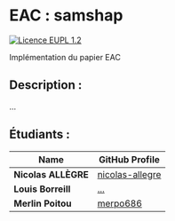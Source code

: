 # **EAC : samshap**

[![Licence EUPL 1.2](https://img.shields.io/badge/licence-EUPL_1.2-blue)](https://interoperable-europe.ec.europa.eu/collection/eupl/eupl-text-eupl-12)

Implémentation du papier EAC


## **Description :**

...

## **Étudiants :**

| Name               | GitHub Profile                              |
|--------------------|---------------------------------------------|
| **Nicolas ALLÈGRE**| [nicolas-allegre](https://github.com/nicolas-allegre) |
| **Louis Borreill**   | [...](https://github.com/...) |
| **Merlin Poitou**   | [merpo686](https://github.com/merpo686) |
